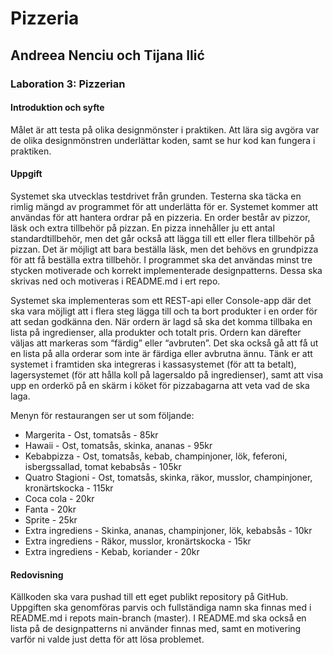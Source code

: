 # Pizzeria
## Andreea Nenciu och Tijana Ilić

### Laboration 3: Pizzerian

#### Introduktion och syfte
Målet är att testa på olika designmönster i praktiken. Att lära sig avgöra var de olika
designmönstren underlättar koden, samt se hur kod kan fungera i praktiken.

#### Uppgift
Systemet ska utvecklas testdrivet från grunden. Testerna ska täcka en rimlig mängd av
programmet för att underlätta för er.
Systemet kommer att användas för att hantera ordrar på en pizzeria. En order består av
pizzor, läsk och extra tillbehör på pizzan. En pizza innehåller ju ett antal standardtillbehör,
men det går också att lägga till ett eller flera tillbehör på pizzan. Det är möjligt att bara
beställa läsk, men det behövs en grundpizza för att få beställa extra tillbehör.
I programmet ska det användas minst tre stycken motiverade och korrekt implementerade
designpatterns. Dessa ska skrivas ned och motiveras i README.md i ert repo.

Systemet ska implementeras som ett REST-api eller Console-app där det ska vara möjligt
att i flera steg lägga till och ta bort produkter i en order för att sedan godkänna den. När
ordern är lagd så ska det komma tillbaka en lista på ingredienser, alla produkter och totalt
pris. Ordern kan därefter väljas att markeras som “färdig” eller “avbruten”. Det ska också gå
att få ut en lista på alla orderar som inte är färdiga eller avbrutna ännu.
Tänk er att systemet i framtiden ska integreras i kassasystemet (för att ta betalt),
lagersystemet (för att hålla koll på lagersaldo på ingredienser), samt att visa upp en orderkö
på en skärm i köket för pizzabagarna att veta vad de ska laga.

Menyn för restaurangen ser ut som följande:
        
* Margerita - Ost, tomatsås - 85kr
* Hawaii - Ost, tomatsås, skinka, ananas - 95kr
* Kebabpizza - Ost, tomatsås, kebab, champinjoner, lök, feferoni, isbergssallad, tomat kebabsås - 105kr
* Quatro Stagioni - Ost, tomatsås, skinka, räkor, musslor, champinjoner, kronärtskocka - 115kr
* Coca cola - 20kr
* Fanta - 20kr
* Sprite - 25kr
* Extra ingrediens - Skinka, ananas, champinjoner, lök, kebabsås - 10kr
* Extra ingrediens - Räkor, musslor, kronärtskocka - 15kr
* Extra ingrediens - Kebab, koriander - 20kr

#### Redovisning
Källkoden ska vara pushad till ett eget publikt repository på GitHub. Uppgiften ska
genomföras parvis och fullständiga namn ska finnas med i README.md i repots
main-branch (master). I README.md ska också en lista på de designpatterns ni använder
finnas med, samt en motivering varför ni valde just detta för att lösa problemet.
